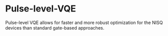 # Pulse-level-VQE
Pulse-level VQE allows for faster and more robust optimization for the NISQ devices than standard gate-based approaches.

